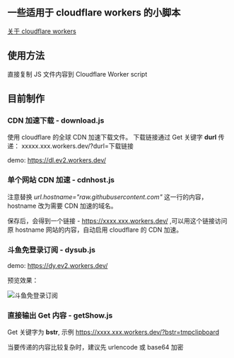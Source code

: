 ## 一些适用于 cloudflare workers 的小脚本

[关于 cloudflare workers](https://workers.cloudflare.com/docs)

## 使用方法

直接复制 JS 文件内容到 Cloudflare Worker script

## 目前制作

### CDN 加速下载 - download.js

使用 cloudflare 的全球 CDN 加速下载文件。
下载链接通过 Get 关键字 **durl** 传递： xxxxx.xxx.workers.dev/?durl=下载链接

demo: https://dl.ev2.workers.dev/

### 单个网站 CDN 加速 - cdnhost.js

注意替换 *url.hostname="raw.githubusercontent.com"* 这一行的内容，hostname 改为需要 CDN 加速的域名。

保存后，会得到一个链接 - https://xxxx.xxx.workers.dev/ ,可以用这个链接访问原 hostname 网站的内容，自动启用 cloudflare 的 CDN 加速。

### 斗鱼免登录订阅 - dysub.js

demo: https://dy.ev2.workers.dev/

预览效果：

![斗鱼免登录订阅](https://i.loli.net/2020/04/28/fwALy8F5W7kHpuU.jpg)

### 直接输出 Get 内容 - getShow.js

Get 关键字为 **bstr**, 示例 https://xxxx.xxx.workers.dev/?bstr=tmpclipboard

当要传递的内容比较复杂时，建议先 urlencode 或 base64 加密